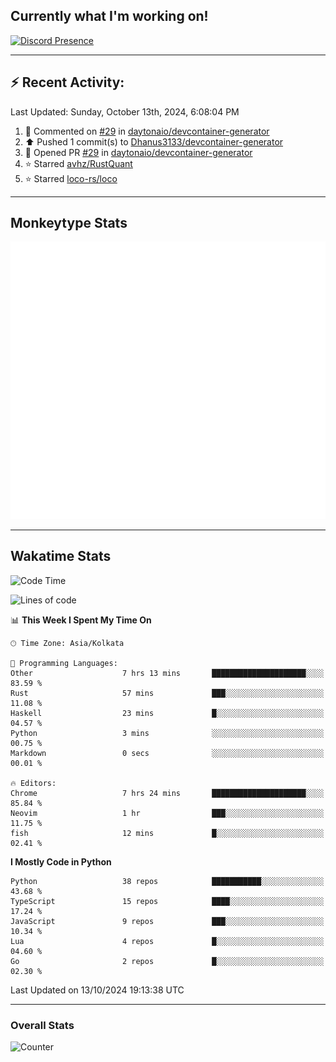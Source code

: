 ## Currently what I'm working on!
[![Discord Presence](https://lanyard.cnrad.dev/api/534981034400284712)](https://discord.com/users/534981034400284712)

---

## :zap: Recent Activity:
<!--RECENT_ACTIVITY:last_update-->
Last Updated: Sunday, October 13th, 2024, 6:08:04 PM
<!--RECENT_ACTIVITY:last_update_end-->
<!--RECENT_ACTIVITY:start-->
1. 💬 Commented on [#29](https://github.com/daytonaio/devcontainer-generator/pull/29#issuecomment-2402710440) in [daytonaio/devcontainer-generator](https://github.com/daytonaio/devcontainer-generator)<br>
2. ⬆️ Pushed 1 commit(s) to [Dhanus3133/devcontainer-generator](https://github.com/Dhanus3133/devcontainer-generator)<br>
3. 💪 Opened PR [#29](https://github.com/daytonaio/devcontainer-generator/pull/29) in [daytonaio/devcontainer-generator](https://github.com/daytonaio/devcontainer-generator)<br>
4. ⭐ Starred [avhz/RustQuant](https://github.com/avhz/RustQuant)<br>
5. ⭐ Starred [loco-rs/loco](https://github.com/loco-rs/loco)<br>
<!--RECENT_ACTIVITY:end-->

---

## Monkeytype Stats
<a href="https://monkeytype.com/profile/dhanus">
  <img src="https://raw.githubusercontent.com/Dhanus3133/Dhanus3133/monkeytype/monkeytype-lb.svg" alt="Monkeytype Profile" />
</a>

---

## Wakatime Stats
<!--START_SECTION:waka-->
![Code Time](http://img.shields.io/badge/Code%20Time-2%2C228%20hrs%2038%20mins-blue)

![Lines of code](https://img.shields.io/badge/From%20Hello%20World%20I%27ve%20Written-6.0%20million%20lines%20of%20code-blue)

📊 **This Week I Spent My Time On** 

```text
🕑︎ Time Zone: Asia/Kolkata

💬 Programming Languages: 
Other                    7 hrs 13 mins       █████████████████████░░░░   83.59 % 
Rust                     57 mins             ███░░░░░░░░░░░░░░░░░░░░░░   11.08 % 
Haskell                  23 mins             █░░░░░░░░░░░░░░░░░░░░░░░░   04.57 % 
Python                   3 mins              ░░░░░░░░░░░░░░░░░░░░░░░░░   00.75 % 
Markdown                 0 secs              ░░░░░░░░░░░░░░░░░░░░░░░░░   00.01 % 

🔥 Editors: 
Chrome                   7 hrs 24 mins       █████████████████████░░░░   85.84 % 
Neovim                   1 hr                ███░░░░░░░░░░░░░░░░░░░░░░   11.75 % 
fish                     12 mins             █░░░░░░░░░░░░░░░░░░░░░░░░   02.41 % 
```

**I Mostly Code in Python** 

```text
Python                   38 repos            ███████████░░░░░░░░░░░░░░   43.68 % 
TypeScript               15 repos            ████░░░░░░░░░░░░░░░░░░░░░   17.24 % 
JavaScript               9 repos             ███░░░░░░░░░░░░░░░░░░░░░░   10.34 % 
Lua                      4 repos             █░░░░░░░░░░░░░░░░░░░░░░░░   04.60 % 
Go                       2 repos             █░░░░░░░░░░░░░░░░░░░░░░░░   02.30 % 
```




 Last Updated on 13/10/2024 19:13:38 UTC
<!--END_SECTION:waka-->
---

### Overall Stats

<img src="https://moe-counter.glitch.me/get/@Dhanus3133?theme=asoul" alt="Counter" />
